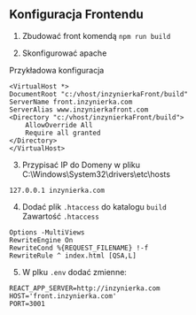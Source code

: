 ## Konfiguracja Frontendu
1. Zbudować front komendą
```npm run build```

2. Skonfigurować apache 

Przykładowa konfiguracja 
```
<VirtualHost *>
DocumentRoot "c:/vhost/inzynierkaFront/build"
ServerName front.inzynierka.com
ServerAlias www.inzynierkafront.com
<Directory "c:/vhost/inzynierkaFront/build">
    AllowOverride All
    Require all granted
</Directory>
</VirtualHost>
```
3. Przypisać IP do Domeny w pliku C:\Windows\System32\drivers\etc\hosts
```
127.0.0.1 inzynierka.com
```
4. Dodać plik ``` .htaccess ```  do katalogu ```build``` <br/>
Zawartość ```.htaccess```
```
Options -MultiViews
RewriteEngine On
RewriteCond %{REQUEST_FILENAME} !-f
RewriteRule ^ index.html [QSA,L]
```
5. W plku ```.env``` dodać zmienne: <br/>
```
REACT_APP_SERVER=http://inzynierka.com
HOST='front.inzynierka.com'
PORT=3001
```
